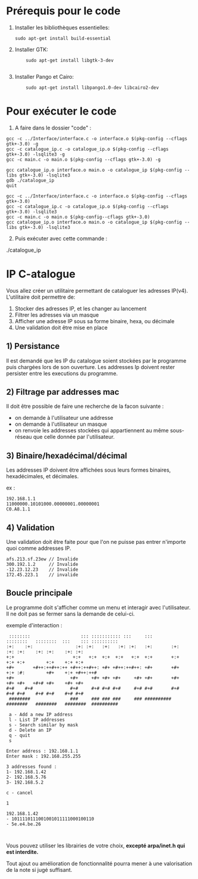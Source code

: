 # Prérequis pour le code 
 

1. Installer les bibliothèques essentielles:

    ```
    sudo apt-get install build-essential

    ```
    
2. Installer GTK:

    ```
        sudo apt-get install libgtk-3-dev
        
    ```

3. Installer Pango et Cairo:

    ```
        sudo apt-get install libpango1.0-dev libcairo2-dev
    ```

# Pour exécuter le code

1. A faire dans le dossier "code" : 
```
gcc -c ../Interface/interface.c -o interface.o $(pkg-config --cflags gtk+-3.0) -g
gcc -c catalogue_ip.c -o catalogue_ip.o $(pkg-config --cflags gtk+-3.0) -lsqlite3 -g
gcc -c main.c -o main.o $(pkg-config --cflags gtk+-3.0) -g
```

```
gcc catalogue_ip.o interface.o main.o -o catalogue_ip $(pkg-config --libs gtk+-3.0) -lsqlite3
gdb ./catalogue_ip
quit
```

```
gcc -c ../Interface/interface.c -o interface.o $(pkg-config --cflags gtk+-3.0)
gcc -c catalogue_ip.c -o catalogue_ip.o $(pkg-config --cflags gtk+-3.0) -lsqlite3
gcc -c main.c -o main.o $(pkg-config--cflags gtk+-3.0)
gcc catalogue_ip.o interface.o main.o -o catalogue_ip $(pkg-config --libs gtk+-3.0) -lsqlite3
```
2. Puis exécuter avec cette commande : 

./catalogue_ip

# IP C-atalogue

Vous allez créer un utilitaire permettant de cataloguer les adresses IP(v4).
L'utilitaire doit permettre de:

1. Stocker des adresses IP, et les changer au lancement
2. Filtrer les adresses via un masque
3. Afficher une adresse IP sous sa forme binaire, hexa, ou décimale
4. Une validation doit être mise en place

## 1) Persistance

Il est demandé que les IP du catalogue soient stockées par le programme puis chargées lors de son ouverture.
Les addresses Ip doivent rester persister entre les executions du programme.

## 2) Filtrage par addresses mac

Il doit être possible de faire une recherche de la facon suivante :

- on demande à l'utilisateur une addresse
- on demande à l'utilisateur un masque
- on renvoie les addresses stockées qui appartiennent au même sous-réseau que celle donnée par l'utilisateur.

## 3) Binaire/hexadécimal/décimal

Les addresses IP doivent être affichées sous leurs formes binaires, hexadécimales, et décimales.

ex :

```
192.168.1.1
11000000.10101000.00000001.00000001
C0.A8.1.1
```

## 4) Validation

Une validation doit être faite pour que l'on ne puisse pas entrer n'importe quoi comme addresses IP.

```
afs.213.sf.23ew // Invalide
300.192.1.2     // Invalide
-12.23.12.23    // Invalide
172.45.223.1    // invalide
```

## Boucle principale

Le programme doit s'afficher comme un menu et interagir avec l'utilisateur.
Il ne doit pas se fermer sans la demande de celui-ci.

exemple d'interaction :

```
 ::::::::                   ::: ::::::::::: :::     :::        ::::::::   ::::::::  :::    ::: ::::::::::
:+:    :+:                :+: :+:   :+:   :+: :+:   :+:       :+:    :+: :+:    :+: :+:    :+: :+:
+:+                      +:+   +:+  +:+  +:+   +:+  +:+       +:+    +:+ +:+        +:+    +:+ +:+
+#+       +#++:++#++:++ +#++:++#++: +#+ +#++:++#++: +#+       +#+    +:+ :#:        +#+    +:+ +#++:++#
+#+                     +#+     +#+ +#+ +#+     +#+ +#+       +#+    +#+ +#+   +#+# +#+    +#+ +#+
#+#    #+#              #+#     #+# #+# #+#     #+# #+#       #+#    #+# #+#    #+# #+#    #+# #+#
 ########               ###     ### ### ###     ### ########## ########   ########   ########  ##########

 a - Add a new IP address
 l - List IP addresses
 s - Search similar by mask
 d - Delete an IP
 q - quit
 s

Enter address : 192.168.1.1
Enter mask : 192.168.255.255

3 addresses found :
1- 192.168.1.42
2- 192.168.5.76
3- 192.168.5.2

c - cancel

1

192.168.1.42
- 1011110111001001011111000100110
- 5e.e4.be.26



```

Vous pouvez utiliser les librairies de votre choix, **excepté arpa/inet.h qui est interdite.**

Tout ajout ou amélioration de fonctionnalité pourra mener à une valorisation de la note si jugé suffisant.

